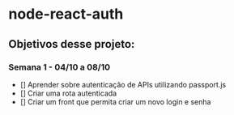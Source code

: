 # node-react-auth

## Objetivos desse projeto:

### Semana 1 - 04/10 a 08/10

- [] Aprender sobre autenticação de APIs utilizando passport.js
- [] Criar uma rota autenticada
- [] Criar um front que permita criar um novo login e senha
